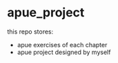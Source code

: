 # apue_project
this repo stores:
+ apue exercises of each chapter
+ apue project designed by myself
